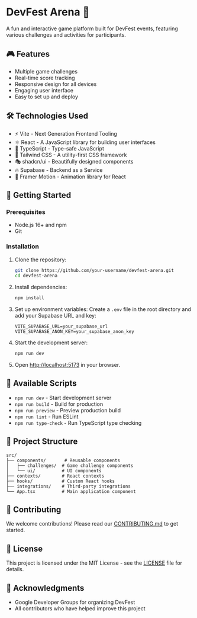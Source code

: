 # DevFest Arena 🚀

A fun and interactive game platform built for DevFest events, featuring various challenges and activities for participants.

## 🎮 Features

- Multiple game challenges
- Real-time score tracking
- Responsive design for all devices
- Engaging user interface
- Easy to set up and deploy

## 🛠️ Technologies Used

- ⚡ Vite - Next Generation Frontend Tooling
- ⚛️ React - A JavaScript library for building user interfaces
- 📘 TypeScript - Type-safe JavaScript
- 🎨 Tailwind CSS - A utility-first CSS framework
- 🎭 shadcn/ui - Beautifully designed components
- 🔥 Supabase - Backend as a Service
- 🎯 Framer Motion - Animation library for React

## 🚀 Getting Started

### Prerequisites

- Node.js 16+ and npm
- Git

### Installation

1. Clone the repository:
   ```bash
   git clone https://github.com/your-username/devfest-arena.git
   cd devfest-arena
   ```

2. Install dependencies:
   ```bash
   npm install
   ```

3. Set up environment variables:
   Create a `.env` file in the root directory and add your Supabase URL and key:
   ```
   VITE_SUPABASE_URL=your_supabase_url
   VITE_SUPABASE_ANON_KEY=your_supabase_anon_key
   ```

4. Start the development server:
   ```bash
   npm run dev
   ```

5. Open [http://localhost:5173](http://localhost:5173) in your browser.

## 🎯 Available Scripts

- `npm run dev` - Start development server
- `npm run build` - Build for production
- `npm run preview` - Preview production build
- `npm run lint` - Run ESLint
- `npm run type-check` - Run TypeScript type checking

## 📂 Project Structure

```
src/
├── components/       # Reusable components
│   ├── challenges/  # Game challenge components
│   └── ui/          # UI components
├── contexts/        # React contexts
├── hooks/           # Custom React hooks
├── integrations/    # Third-party integrations
└── App.tsx          # Main application component
```

## 🤝 Contributing

We welcome contributions! Please read our [CONTRIBUTING.md](CONTRIBUTING.md) to get started.

## 📄 License

This project is licensed under the MIT License - see the [LICENSE](LICENSE) file for details.

## 🙏 Acknowledgments

- Google Developer Groups for organizing DevFest
- All contributors who have helped improve this project
